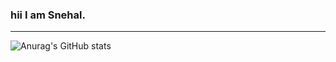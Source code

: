 ### hii I am Snehal.

---

![Anurag's GitHub stats](https://github-readme-stats.vercel.app/api?username=Snehal4315&show_icons=true&theme=dracula)


